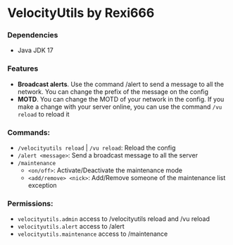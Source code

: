 # VelocityUtils by Rexi666
### Dependencies
- Java JDK 17

### Features
- **Broadcast alerts**. Use the command /alert to send a message to all the network. You can change the prefix of the message on the config
- **MOTD**. You can change the MOTD of your network in the config. If you make a change with your server online, you can use the command `/vu reload` to reload it

### Commands:
- `/velocityutils reload` | `/vu reload`: Reload the config
- `/alert <message>`: Send a broadcast message to all the server
- `/maintenance`
  - `<on/off>`: Activate/Deactivate the maintenance mode
  - `<add/remove> <nick>`: Add/Remove someone of the maintenance list exception

### Permissions:
- `velocityutils.admin` access to /velocityutils reload and /vu reload
- `velocityutils.alert` access to /alert
- `velocityutils.maintenance` access to /maintenance